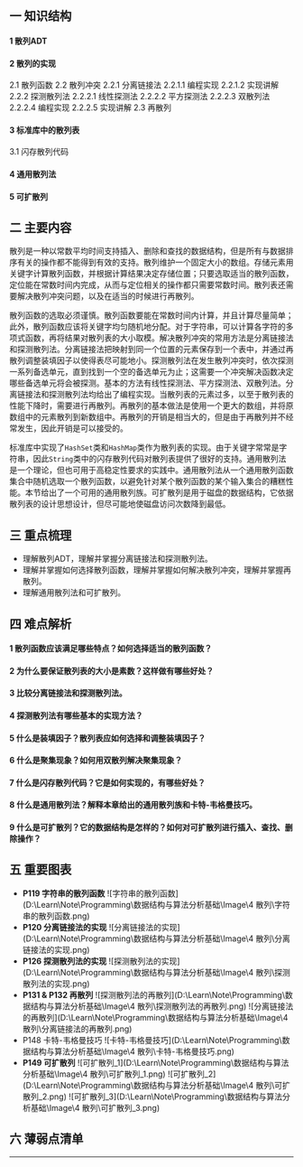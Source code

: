 ## 一  知识结构

#### 1  散列ADT

#### 2  散列的实现

2.1  散列函数
2.2  散列冲突
	2.2.1  分离链接法
		2.2.1.1  编程实现
		2.2.1.2  实现讲解
	2.2.2  探测散列法
		2.2.2.1  线性探测法
		2.2.2.2  平方探测法
		2.2.2.3  双散列法
		2.2.2.4  编程实现
		2.2.2.5  实现讲解
2.3  再散列

#### 3  标准库中的散列表

3.1  闪存散列代码

#### 4  通用散列法

#### 5  可扩散列

## 二  主要内容

​	散列是一种以常数平均时间支持插入、删除和查找的数据结构，但是所有与数据排序有关的操作都不能得到有效的支持。散列维护一个固定大小的数组。存储元素用关键字计算散列函数，并根据计算结果决定存储位置；只要选取适当的散列函数，定位能在常数时间内完成，从而与定位相关的操作都只需要常数时间。散列表还需要解决散列冲突问题，以及在适当的时候进行再散列。

​	散列函数的选取必须谨慎。散列函数要能在常数时间内计算，并且计算尽量简单；此外，散列函数应该将关键字均匀随机地分配。对于字符串，可以计算各字符的多项式函数，再将结果对散列表的大小取模。
​	解决散列冲突的常用方法是分离链接法和探测散列法。分离链接法把映射到同一个位置的元素保存到一个表中，并通过再散列调整装填因子以使得表尽可能地小。探测散列法在发生散列冲突时，依次探测一系列备选单元，直到找到一个空的备选单元为止；这需要一个冲突解决函数决定哪些备选单元将会被探测。基本的方法有线性探测法、平方探测法、双散列法。分离链接法和探测散列法均给出了编程实现。
​	当散列表的元素过多，以至于散列表的性能下降时，需要进行再散列。再散列的基本做法是使用一个更大的数组，并将原数组中的元素散列到新数组中。再散列的开销是相当大的，但是由于再散列并不经常发生，因此开销是可以接受的。

​	标准库中实现了`HashSet`类和`HashMap`类作为散列表的实现。由于关键字常常是字符串，因此`String`类中的闪存散列代码对散列表提供了很好的支持。
​	通用散列法是一个理论，但也可用于高稳定性要求的实践中。通用散列法从一个通用散列函数集合中随机选取一个散列函数，以避免针对某个散列函数的某个输入集合的糟糕性能。本节给出了一个可用的通用散列族。
​	可扩散列是用于磁盘的数据结构，它依据散列表的设计思想设计，但尽可能地使磁盘访问次数降到最低。

## 三  重点梳理

- 理解散列ADT，理解并掌握分离链接法和探测散列法。
- 理解并掌握如何选择散列函数，理解并掌握如何解决散列冲突，理解并掌握再散列。
- 理解通用散列法和可扩散列。

## 四  难点解析

#### 1  散列函数应该满足哪些特点？如何选择适当的散列函数？

#### 2  为什么要保证散列表的大小是素数？这样做有哪些好处？

#### 3  比较分离链接法和探测散列法。

#### 4  探测散列法有哪些基本的实现方法？

#### 5  什么是装填因子？散列表应如何选择和调整装填因子？

#### 6  什么是聚集现象？如何用双散列解决聚集现象？

#### 7  什么是闪存散列代码？它是如何实现的，有哪些好处？

#### 8  什么是通用散列法？解释本章给出的通用散列族和卡特-韦格曼技巧。 

#### 9  什么是可扩散列？它的数据结构是怎样的？如何对可扩散列进行插入、查找、删除操作？

## 五  重要图表

- **P119  字符串的散列函数**
  ![字符串的散列函数](D:\Learn\Note\Programming\数据结构与算法分析基础\Image\4 散列\字符串的散列函数.png)
- **P120  分离链接法的实现**
  ![分离链接法的实现](D:\Learn\Note\Programming\数据结构与算法分析基础\Image\4 散列\分离链接法的实现.png)
- **P126  探测散列法的实现**
  ![探测散列法的实现](D:\Learn\Note\Programming\数据结构与算法分析基础\Image\4 散列\探测散列法的实现.png)
- **P131 & P132  再散列**
  ![探测散列法的再散列](D:\Learn\Note\Programming\数据结构与算法分析基础\Image\4 散列\探测散列法的再散列.png)
  ![分离链接法的再散列](D:\Learn\Note\Programming\数据结构与算法分析基础\Image\4 散列\分离链接法的再散列.png)
- P148  卡特-韦格曼技巧
  ![卡特-韦格曼技巧](D:\Learn\Note\Programming\数据结构与算法分析基础\Image\4 散列\卡特-韦格曼技巧.png)
- **P149  可扩散列**
  ![可扩散列_1](D:\Learn\Note\Programming\数据结构与算法分析基础\Image\4 散列\可扩散列_1.png)
  ![可扩散列_2](D:\Learn\Note\Programming\数据结构与算法分析基础\Image\4 散列\可扩散列_2.png)
  ![可扩散列_3](D:\Learn\Note\Programming\数据结构与算法分析基础\Image\4 散列\可扩散列_3.png)

## 六  薄弱点清单



------

